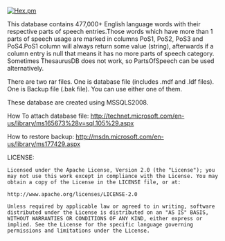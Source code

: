
[![Hex.pm](https://img.shields.io/hexpm/l/plug.svg)]()


This database contains 477,000+ English language words with their respective parts of speech entries.Those words which have more than 1 parts of speech usage are marked in columns PoS1, PoS2, PoS3 and PoS4.PoS1 column will always return some value (string), afterwards if a column entry is null that means it has no more parts of speech category. Sometimes ThesaurusDB does not work, so PartsOfSpeech can be used alternatively.




There are two rar files.
One is database file (includes .mdf and .ldf files).
One is Backup file (.bak file).
You can use either one of them.


These database are created using MSSQLS2008.


How To attach database file:
http://technet.microsoft.com/en-us/library/ms165673%28v=sql.105%29.aspx

How to restore backup:
http://msdn.microsoft.com/en-us/library/ms177429.aspx


LICENSE:

    Licensed under the Apache License, Version 2.0 (the "License"); you may not use this work except in compliance with the License. You may obtain a copy of the License in the LICENSE file, or at:

    http://www.apache.org/licenses/LICENSE-2.0

    Unless required by applicable law or agreed to in writing, software distributed under the License is distributed on an "AS IS" BASIS, WITHOUT WARRANTIES OR CONDITIONS OF ANY KIND, either express or implied. See the License for the specific language governing permissions and limitations under the License.
